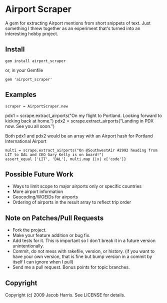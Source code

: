 # Airport Scraper

A gem for extracting Airport mentions from short snippets of text. Just something I threw together as an experiment that's turned into an interesting hobby project.

## Install

    gem install airport_scraper

or, in your Gemfile

    gem 'airport_scraper'

## Examples

	scraper = AirportScraper.new
  pdx1 = scrape.extract_airports("On my flight to Portland. Looking forward to kicking back at home.")
  pdx2 = scrape.extract_airports("Landing in PDX now. See you all soon.")

Both pdx1 and pdx2 would be an array with an Airport hash for Portland International Airport

	multi = scrape.extract_airports("On @SouthwestAir #2992 heading from LIT to DAL and CEO Gary Kelly is on board!")
	assert_equal ['LIT', 'DAL'], multi.map {|x| x['code']}

## Possible Future Work

* Ways to limit scope to major airports only or specific countries
* More airport information
* Geocoding/WOEIDs for airports
* Ordering of airports in the result array to reflect trip order

## Note on Patches/Pull Requests
 
* Fork the project.
* Make your feature addition or bug fix.
* Add tests for it. This is important so I don't break it in a
  future version unintentionally.
* Commit, do not mess with rakefile, version, or history.
  (if you want to have your own version, that is fine but
   bump version in a commit by itself I can ignore when I pull)
* Send me a pull request. Bonus points for topic branches.

## Copyright

Copyright (c) 2009 Jacob Harris. See LICENSE for details.
